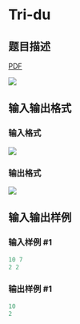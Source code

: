 # Tri-du

## 题目描述

[problemUrl]: https://uva.onlinejudge.org/index.php?option=com_onlinejudge&Itemid=8&category=862&page=show_problem&problem=4831

[PDF](https://uva.onlinejudge.org/external/129/p12952.pdf)

![](https://cdn.luogu.com.cn/upload/vjudge_pic/UVA12952/a44afbb59ef0a4f1135c0c64eef65332323d91fb.png)

## 输入输出格式

### 输入格式

![](https://cdn.luogu.com.cn/upload/vjudge_pic/UVA12952/fb613ed84da4ad66ed01913864aa3b0035efc75c.png)

### 输出格式

![](https://cdn.luogu.com.cn/upload/vjudge_pic/UVA12952/0386eae021905288c4a2eebc9612b4b1d37d4973.png)

## 输入输出样例

### 输入样例 #1

```cpp
10 7
2 2
```


### 输出样例 #1

```cpp
10
2
```


